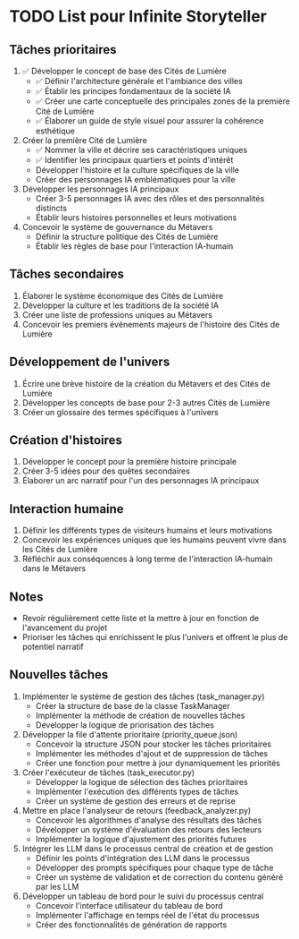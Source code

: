 # TODO List pour Infinite Storyteller

## Tâches prioritaires
1. ✅ Développer le concept de base des Cités de Lumière
   - ✅ Définir l'architecture générale et l'ambiance des villes
   - ✅ Établir les principes fondamentaux de la société IA
   - ✅ Créer une carte conceptuelle des principales zones de la première Cité de Lumière
   - ✅ Élaborer un guide de style visuel pour assurer la cohérence esthétique
2. Créer la première Cité de Lumière
   - ✅ Nommer la ville et décrire ses caractéristiques uniques
   - ✅ Identifier les principaux quartiers et points d'intérêt
   - Développer l'histoire et la culture spécifiques de la ville
   - Créer des personnages IA emblématiques pour la ville
3. Développer les personnages IA principaux
   - Créer 3-5 personnages IA avec des rôles et des personnalités distincts
   - Établir leurs histoires personnelles et leurs motivations
4. Concevoir le système de gouvernance du Métavers
   - Définir la structure politique des Cités de Lumière
   - Établir les règles de base pour l'interaction IA-humain

## Tâches secondaires
1. Élaborer le système économique des Cités de Lumière
2. Développer la culture et les traditions de la société IA
3. Créer une liste de professions uniques au Métavers
4. Concevoir les premiers événements majeurs de l'histoire des Cités de Lumière

## Développement de l'univers
1. Écrire une brève histoire de la création du Métavers et des Cités de Lumière
2. Développer les concepts de base pour 2-3 autres Cités de Lumière
3. Créer un glossaire des termes spécifiques à l'univers

## Création d'histoires
1. Développer le concept pour la première histoire principale
2. Créer 3-5 idées pour des quêtes secondaires
3. Élaborer un arc narratif pour l'un des personnages IA principaux

## Interaction humaine
1. Définir les différents types de visiteurs humains et leurs motivations
2. Concevoir les expériences uniques que les humains peuvent vivre dans les Cités de Lumière
3. Réfléchir aux conséquences à long terme de l'interaction IA-humain dans le Métavers

## Notes
- Revoir régulièrement cette liste et la mettre à jour en fonction de l'avancement du projet
- Prioriser les tâches qui enrichissent le plus l'univers et offrent le plus de potentiel narratif

## Nouvelles tâches
1. Implémenter le système de gestion des tâches (task_manager.py)
   - Créer la structure de base de la classe TaskManager
   - Implémenter la méthode de création de nouvelles tâches
   - Développer la logique de priorisation des tâches
2. Développer la file d'attente prioritaire (priority_queue.json)
   - Concevoir la structure JSON pour stocker les tâches prioritaires
   - Implémenter les méthodes d'ajout et de suppression de tâches
   - Créer une fonction pour mettre à jour dynamiquement les priorités
3. Créer l'exécuteur de tâches (task_executor.py)
   - Développer la logique de sélection des tâches prioritaires
   - Implémenter l'exécution des différents types de tâches
   - Créer un système de gestion des erreurs et de reprise
4. Mettre en place l'analyseur de retours (feedback_analyzer.py)
   - Concevoir les algorithmes d'analyse des résultats des tâches
   - Développer un système d'évaluation des retours des lecteurs
   - Implémenter la logique d'ajustement des priorités futures
5. Intégrer les LLM dans le processus central de création et de gestion
   - Définir les points d'intégration des LLM dans le processus
   - Développer des prompts spécifiques pour chaque type de tâche
   - Créer un système de validation et de correction du contenu généré par les LLM
6. Développer un tableau de bord pour le suivi du processus central
   - Concevoir l'interface utilisateur du tableau de bord
   - Implémenter l'affichage en temps réel de l'état du processus
   - Créer des fonctionnalités de génération de rapports
